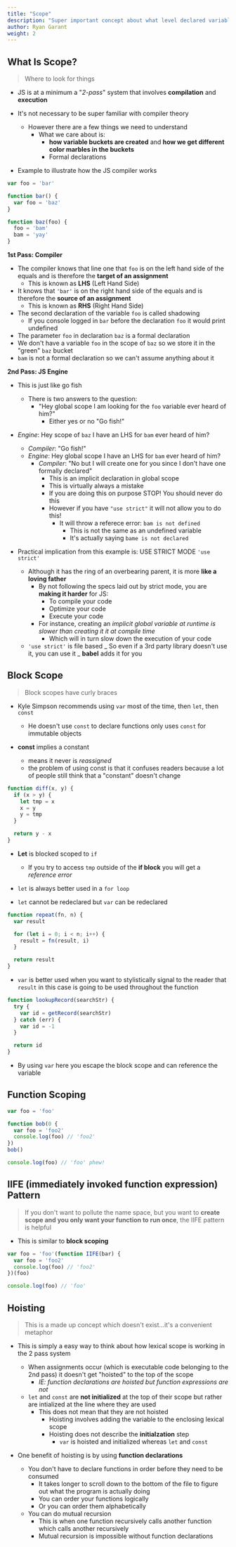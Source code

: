 ```yaml
---
title: "Scope"
description: "Super important concept about what level declared variables can be accessed"
author: Ryan Garant
weight: 2
---
```


<article id="1">

## What Is Scope?

> Where to look for things

- JS is at a minimum a "_2-pass_" system that involves **compilation** and **execution**
- It's not necessary to be super familiar with compiler theory

  - However there are a few things we need to understand
    - What we care about is:
      - **how variable buckets are created** and **how we get different color marbles in the buckets**
      - Formal declarations

- Example to illustrate how the JS compiler works

```javascript
var foo = 'bar'

function bar() {
  var foo = 'baz'
}

function baz(foo) {
  foo = 'bam'
  bam = 'yay'
}
```

**1st Pass: Compiler**

- The compiler knows that line one that `foo` is on the left hand side of the equals and is therefore the **target of an assignment**
  - This is known as **LHS** (Left Hand Side)
- It knows that `'bar'` is on the right hand side of the equals and is therefore the **source of an assignment**
  - This is known as **RHS** (Right Hand Side)
- The second declaration of the variable `foo` is called shadowing
  - If you console logged in `bar` before the declaration `foo` it would print undefined
- The parameter `foo` in declaration `baz` is a formal declaration
- We don't have a variable `foo` in the scope of `baz` so we store it in the "green" `baz` bucket
- `bam` is not a formal declaration so we can't assume anything about it

**2nd Pass: JS Engine**

- This is just like go fish
  - There is two answers to the question:
    - "Hey global scope I am looking for the `foo` variable ever heard of him?"
      - Either yes or no "Go fish!"
- _Engine_: Hey scope of `baz` I have an LHS for `bam` ever heard of him?

  - _Compiler_: "Go fish!"
  - _Engine_: Hey global scope I have an LHS for `bam` ever heard of him?
    - _Compiler_: "No but I will create one for you since I don't have one formally declared"
      - This is an implicit declaration in global scope
      - This is virtually always a mistake
      - If you are doing this on purpose STOP! You should never do this
      - However if you have `"use strict"` it will not allow you to do this!
        - It will throw a referece error: `bam is not defined`
          - This is not the same as an undefined variable
          - It's actually saying `bame is not declared`

- Practical implication from this example is: USE STRICT MODE `'use strict'`
  - Although it has the ring of an overbearing parent, it is more **like a loving father**
    - By not following the specs laid out by strict mode, you are **making it harder** for JS:
      - To compile your code
      - Optimize your code
      - Execute your code
    - For instance, creating an _implicit global variable at runtime is slower than creating it it at compile time_
      - Which will in turn slow down the execution of your code
  - `'use strict'` is file based
    _ So even if a 3rd party library doesn't use it, you can use it
    _ **babel** adds it for you
    </article>

<article id="2">

## Block Scope

> Block scopes have curly braces

- Kyle Simpson recommends using `var` most of the time, then `let`, then `const`

  - He doesn't use `const` to declare functions only uses `const` for immutable objects

- **const** implies a constant
  - means it never is _reassigned_
  - the problem of using const is that it confuses readers because a lot of people still think that a "constant" doesn't change

```javascript
function diff(x, y) {
  if (x > y) {
    let tmp = x
    x = y
    y = tmp
  }

  return y - x
}
```

- **Let** is blocked scoped to `if`

  - If you try to access `tmp` outside of the **if block** you will get a _reference error_

- `let` is always better used in a `for loop`
- `let` cannot be redeclared but `var` can be redeclared

```javascript
function repeat(fn, n) {
  var result

  for (let i = 0; i < n; i++) {
    result = fn(result, i)
  }

  return result
}
```

- `var` is better used when you want to stylistically signal to the reader that `result` in this case is going to be used throughout the function

```javascript
function lookupRecord(searchStr) {
  try {
    var id = getRecord(searchStr)
  } catch (err) {
    var id = -1
  }

  return id
}
```

- By using `var` here you escape the block scope and can reference the variable

</article>

<article id="3">

## Function Scoping

```javascript
var foo = 'foo'

function bob(0 {
  var foo = 'foo2'
  console.log(foo) // 'foo2'
})
bob()

console.log(foo) // 'foo' phew!
```

</article>

<article id="4">

## IIFE (immediately invoked function expression) Pattern

> If you don't want to pollute the name space, but you want to **create scope and you only want your function to run once**, the IIFE pattern is helpful

- This is similar to **block scoping**

```javascript
var foo = 'foo'(function IIFE(bar) {
  var foo = 'foo2'
  console.log(foo) // 'foo2'
})(foo)

console.log(foo) // 'foo'
```

</article>

<article id="5">

## Hoisting

> This is a made up concept which doesn't exist...it's a convenient metaphor

- This is simply a easy way to think about how lexical scope is working in the 2 pass system

  - When assignments occur (which is executable code belonging to the 2nd pass) it doesn't get "hoisted" to the top of the scope
    - _IE: function declarations are hoisted but function expressions are not_
  - `let` and `const` are **not initialized** at the top of their scope but rather are intialized at the line where they are used
    - This does not mean that they are not hoisted
      - Hoisting involves adding the variable to the enclosing lexical scope
      - Hoisting does not describe the **initialzation** step
        - `var` is hoisted and initialized whereas `let` and `const`

- One benefit of hoisting is by using **function declarations**
  - You don't have to declare functions in order before they need to be consumed
    - It takes longer to scroll down to the bottom of the file to figure out what the program is actually doing
    - You can order your functions logically
    - Or you can order them alphabetically
  - You can do mutual recursion
    - This is when one function recursively calls another function which calls another recursively
    - Mutual recursion is impossible without function declarations

</article>
